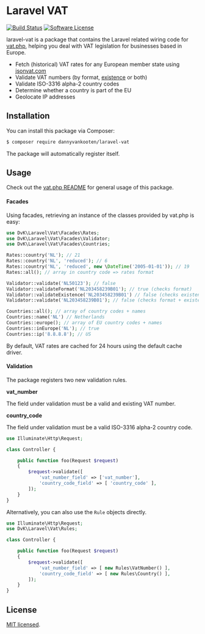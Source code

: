 Laravel VAT
================

<a href="https://travis-ci.org/dannyvankooten/laravel-vat"><img src="https://img.shields.io/travis/dannyvankooten/laravel-vat/master.svg?style=flat-square" alt="Build Status"></img></a>
<a href="LICENSE"><img src="https://img.shields.io/badge/license-MIT-brightgreen.svg?style=flat-square" alt="Software License"></img></a>

laravel-vat is a package that contains the Laravel related wiring code for [vat.php](https://github.com/dannyvankooten/vat.php), helping you deal with VAT legislation for businesses based in Europe.

- Fetch (historical) VAT rates for any European member state using [jsonvat.com](https://github.com/adamcooke/vat-rates)
- Validate VAT numbers (by format, [existence](http://ec.europa.eu/taxation_customs/vies/) or both)
- Validate ISO-3316 alpha-2 country codes
- Determine whether a country is part of the EU
- Geolocate IP addresses

## Installation

You can install this package via Composer:

```bash
$ composer require dannyvankooten/laravel-vat
```

The package will automatically register itself.


## Usage

Check out the [vat.php README](https://github.com/dannyvankooten/vat.php) for general usage of this package.


#### Facades

Using facades, retrieving an instance of the classes provided by vat.php is easy:

```php
use DvK\Laravel\Vat\Facades\Rates;
use DvK\Laravel\Vat\Facades\Validator;
use DvK\Laravel\Vat\Facades\Countries;

Rates::country('NL'); // 21
Rates::country('NL', 'reduced'); // 6
Rates::country('NL', 'reduced', new \DateTime('2005-01-01')); // 19
Rates::all(); // array in country code => rates format

Validator::validate('NL50123'); // false
Validator::validateFormat('NL203458239B01'); // true (checks format)
Validator::validateExistence('NL203458239B01') // false (checks existence)
Validator::validate('NL203458239B01'); // false (checks format + existence)

Countries::all(); // array of country codes + names
Countries::name('NL') // Netherlands
Countries::europe(); // array of EU country codes + names
Countries::inEurope('NL'); // true
Countries::ip('8.8.8.8'); // US
```

By default, VAT rates are cached for 24 hours using the default cache driver.


#### Validation

The package registers two new validation rules.

**vat_number**

The field under validation must be a valid and existing VAT number.

**country_code**

The field under validation must be a valid ISO-3316 alpha-2 country code.

```php
use Illuminate\Http\Request;

class Controller {

    public function foo(Request $request) 
    {
        $request->validate([
            'vat_number_field' => ['vat_number'],
            'country_code_field' => [ 'country_code' ],
        ]);
    }
}
```

Alternatively, you can also use the `Rule` objects directly.

```php
use Illuminate\Http\Request;
use DvK\Laravel\Vat\Rules;

class Controller {

    public function foo(Request $request) 
    {
        $request->validate([
            'vat_number_field' => [ new Rules\VatNumber() ],
            'country_code_field' => [ new Rules\Country() ],
        ]);
    }
}
```

## License

[MIT licensed](LICENSE).
